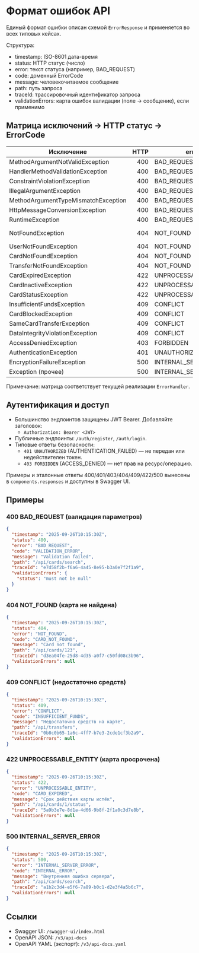 # Формат ошибок API

Единый формат ошибки описан схемой `ErrorResponse` и применяется во всех типовых кейсах.

Структура:
- timestamp: ISO-8601 дата-время
- status: HTTP статус (число)
- error: текст статуса (например, BAD_REQUEST)
- code: доменный ErrorCode
- message: человекочитаемое сообщение
- path: путь запроса
- traceId: трассировочный идентификатор запроса
- validationErrors: карта ошибок валидации (поле -> сообщение), если применимо

## Матрица исключений → HTTP статус → ErrorCode

| Исключение | HTTP | error | ErrorCode |
|---|---:|---|---|
| MethodArgumentNotValidException | 400 | BAD_REQUEST | VALIDATION_ERROR |
| HandlerMethodValidationException | 400 | BAD_REQUEST | VALIDATION_ERROR |
| ConstraintViolationException | 400 | BAD_REQUEST | VALIDATION_ERROR |
| IllegalArgumentException | 400 | BAD_REQUEST | BAD_REQUEST |
| MethodArgumentTypeMismatchException | 400 | BAD_REQUEST | BAD_REQUEST |
| HttpMessageConversionException | 400 | BAD_REQUEST | BAD_REQUEST |
| RuntimeException | 400 | BAD_REQUEST | BAD_REQUEST |
| NotFoundException | 404 | NOT_FOUND | NOT_FOUND (или уточнённый) |
| UserNotFoundException | 404 | NOT_FOUND | USER_NOT_FOUND |
| CardNotFoundException | 404 | NOT_FOUND | CARD_NOT_FOUND |
| TransferNotFoundException | 404 | NOT_FOUND | TRANSFER_NOT_FOUND |
| CardExpiredException | 422 | UNPROCESSABLE_ENTITY | CARD_EXPIRED |
| CardInactiveException | 422 | UNPROCESSABLE_ENTITY | CARD_INACTIVE |
| CardStatusException | 422 | UNPROCESSABLE_ENTITY | BAD_REQUEST |
| InsufficientFundsException | 409 | CONFLICT | INSUFFICIENT_FUNDS |
| CardBlockedException | 409 | CONFLICT | CARD_BLOCKED |
| SameCardTransferException | 409 | CONFLICT | SAME_CARD_TRANSFER |
| DataIntegrityViolationException | 409 | CONFLICT | DATA_INTEGRITY_VIOLATION |
| AccessDeniedException | 403 | FORBIDDEN | ACCESS_DENIED |
| AuthenticationException | 401 | UNAUTHORIZED | AUTHENTICATION_FAILED |
| EncryptionFailureException | 500 | INTERNAL_SERVER_ERROR | ENCRYPTION_FAILURE |
| Exception (прочее) | 500 | INTERNAL_SERVER_ERROR | INTERNAL_ERROR |

Примечание: матрица соответствует текущей реализации `ErrorHandler`.

## Аутентификация и доступ

- Большинство эндпоинтов защищены JWT Bearer. Добавляйте заголовок:
  - `Authorization: Bearer <JWT>`
- Публичные эндпоинты: `/auth/register`, `/auth/login`.
- Типовые ответы безопасности:
  - `401 UNAUTHORIZED` (AUTHENTICATION_FAILED) — не передан или недействителен токен.
  - `403 FORBIDDEN` (ACCESS_DENIED) — нет прав на ресурс/операцию.

Примеры и эталонные ответы 400/401/403/404/409/422/500 вынесены в `components.responses` и доступны в Swagger UI.

## Примеры

### 400 BAD_REQUEST (валидация параметров)
```json
{
  "timestamp": "2025-09-26T10:15:30Z",
  "status": 400,
  "error": "BAD_REQUEST",
  "code": "VALIDATION_ERROR",
  "message": "Validation failed",
  "path": "/api/cards/search",
  "traceId": "e7d58f2b-f6a6-4a45-8e95-b3a0e7f2f1a9",
  "validationErrors": {
    "status": "must not be null"
  }
}
```

### 404 NOT_FOUND (карта не найдена)
```json
{
  "timestamp": "2025-09-26T10:15:30Z",
  "status": 404,
  "error": "NOT_FOUND",
  "code": "CARD_NOT_FOUND",
  "message": "Card not found",
  "path": "/api/cards/123",
  "traceId": "d3ea04fe-25d8-4d35-a0f7-c50fd08c3b96",
  "validationErrors": null
}
```

### 409 CONFLICT (недостаточно средств)
```json
{
  "timestamp": "2025-09-26T10:15:30Z",
  "status": 409,
  "error": "CONFLICT",
  "code": "INSUFFICIENT_FUNDS",
  "message": "Недостаточно средств на карте",
  "path": "/api/transfers",
  "traceId": "0b8c0b65-1a6c-4ff7-b7e3-2cde1cf3b2a9",
  "validationErrors": null
}
```

### 422 UNPROCESSABLE_ENTITY (карта просрочена)
```json
{
  "timestamp": "2025-09-26T10:15:30Z",
  "status": 422,
  "error": "UNPROCESSABLE_ENTITY",
  "code": "CARD_EXPIRED",
  "message": "Срок действия карты истёк",
  "path": "/api/cards/1/status",
  "traceId": "5a9b3e7e-8d1a-4d66-9b8f-2f1a0c3d7e8b",
  "validationErrors": null
}
```

### 500 INTERNAL_SERVER_ERROR
```json
{
  "timestamp": "2025-09-26T10:15:30Z",
  "status": 500,
  "error": "INTERNAL_SERVER_ERROR",
  "code": "INTERNAL_ERROR",
  "message": "Внутренняя ошибка сервера",
  "path": "/api/cards/search",
  "traceId": "a1b2c3d4-e5f6-7a89-b0c1-d2e3f4a5b6c7",
  "validationErrors": null
}
```

## Ссылки
- Swagger UI: `/swagger-ui/index.html`
- OpenAPI JSON: `/v3/api-docs`
- OpenAPI YAML (экспорт): `/v3/api-docs.yaml`
